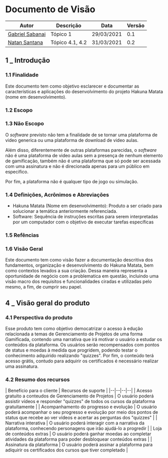 # Documento de Visão

|  Autor | Descrição | Data | Versão |
|--|--|--|--|
| [Gabriel Sabanai](https://github.com/Sabanai104) | Tópico 1  | 29/03/2021| 0.1 |
| [Natan Santana](https://github.com/Neitan2001) | Tópico 4.1, 4.2  | 31/03/2021| 0.2 |

## 1 _ Introdução

### 1.1 Finalidade 

Este documento tem como objetivo esclarecer e documentar as características e aplicações do desenvolvimento do projeto Hakuna Matata (nome em desenvolvimento).

### 1.2 Escopo 

### 1.3 Não Escopo

O *software* previsto não tem a finalidade de se tornar uma plataforma de video generica ou uma plataforma de download de video aulas.

Além disso, diferentemente de outras plataformas parecidas, o *software* não é uma plataforma de video aulas sem a presença de nenhum elemento de gamificação, também não é uma plataforma que só pode ser acessada com uma assinatura e não é direcionada apenas para um público em especifico. 

Por fim, a plataforma não é qualquer tipo de jogo ou simulação.

### 1.4 Definições, Acrônimos e Abreviações

* Hakuna Matata (Nome em desenvolvimento): Produto a ser criado para solucionar a temática anteriormente referenciada.
* Software: Sequência de instruções escritas para serem interpretadas por um computador com o objetivo de executar tarefas específicas

### 1.5 Refências

### 1.6 Visão Geral

Este documento tem como visão fazer a documentação descritiva dos fundamentos, organização e desenvolvimento do Hakuna Matata, bem como contextos levados a sua criação. Dessa maneira representa a oportunidade de negócio com a problematica em questão, incluindo uma visão macro dos requisitos e funcionalidades ciradas e utilizadas pelo mesmo, a fim, de cumprir seu papel.

## 4 _ Visão geral do produto

### 4.1 Perspectiva do produto

Esse produto tem como objetivo democatrizar o acesso à edução relacionada a temas de Gerenciamento de Projetos de uma forma Gamificada, contendo uma narrativa que irá motivar o usuário a estudar os conteúdos da plataforma. Os usuários serão recompensados com pontos de status e moedas à medida que progridem, podendo testar o conhecimento adquirido realizando "quizzes". Por fim, o conteúdo terá acesso grátis, contudo para adquirir os certificados é necessário realizar uma assinatura.

### 4.2 Resumo dos recursos

|  Benefício para o cliente | Recursos de suporte | 
|--|--|--|--|
| Acesso gratuito a conteudos de Gerenciamento de Projetos | O usuário poderá assistir vídeos e responder "quizzes" de todos os cursos da plataforma gratuitamente  |
| Acompanhamento do progresso e evolução | O usuário poderá acompanhar o seu progresso e evolução por meio dos pontos de status que recebe ao ver vídeos e acertar as perguntas dos "quizzes"  |
| Narrativa interativa | O usuário poderá interagir com a narrativa da plataforma, conhecendo personagens que irão ajudá-lo a progredir  |
| Loja de conteúdos extras | O usuário poderá ganhar moedas ao completar atividades da plataforma para poder desbloquear conteúdos extras  |
| Assinatura da plataforma | O usuário poderá assinar a plataforma para adiquirir os certificados dos cursos que tiver completado  |